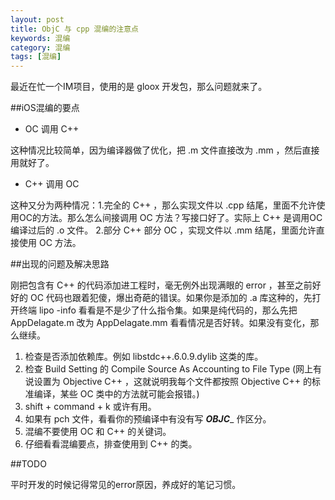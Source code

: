 ```yaml
---
layout: post
title: ObjC 与 cpp 混编的注意点
keywords: 混编
category: 混编
tags: [混编]
---
```


最近在忙一个IM项目，使用的是 gloox 开发包，那么问题就来了。

##iOS混编的要点
- OC 调用 C++

这种情况比较简单，因为编译器做了优化，把 .m 文件直接改为 .mm ，然后直接用就好了。

- C++ 调用 OC

这种又分为两种情况：1.完全的 C++ ，那么实现文件以 .cpp 结尾，里面不允许使用OC的方法。那么怎么间接调用 OC 方法？写接口好了。实际上 C++ 是调用OC编译过后的 .o 文件。 2.部分 C++ 部分 OC ，实现文件以 .mm 结尾，里面允许直接使用 OC 方法。

##出现的问题及解决思路

刚把包含有 C++ 的代码添加进工程时，毫无例外出现满眼的 error ，甚至之前好好的 OC 代码也跟着犯傻，爆出奇葩的错误。如果你是添加的 .a 库这种的，先打开终端 lipo -info 看看是不是少了什么指令集。如果是纯代码的，那么先把 AppDelagate.m 改为 AppDelagate.mm 看看情况是否好转。如果没有变化，那么继续。

1. 检查是否添加依赖库。例如 libstdc++.6.0.9.dylib 这类的库。
2. 检查 Build Setting 的 Compile Source As Accounting to File Type (网上有说设置为 Objective C++ ，这就说明我每个文件都按照 Objective C++ 的标准编译，某些 OC 类中的方法就可能会报错。)
3. shift + command + k 或许有用。
4. 如果有 pch 文件，看看你的预编译中有没有写 ___OBJC____ 作区分。
5. 混编不要使用 OC 和 C++ 的关键词。
6. 仔细看看混编要点，排查使用到 C++ 的类。

##TODO

平时开发的时候记得常见的error原因，养成好的笔记习惯。



